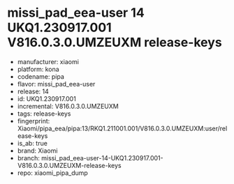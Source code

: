 # missi_pad_eea-user 14 UKQ1.230917.001 V816.0.3.0.UMZEUXM release-keys
- manufacturer: xiaomi
- platform: kona
- codename: pipa
- flavor: missi_pad_eea-user
- release: 14
- id: UKQ1.230917.001
- incremental: V816.0.3.0.UMZEUXM
- tags: release-keys
- fingerprint: Xiaomi/pipa_eea/pipa:13/RKQ1.211001.001/V816.0.3.0.UMZEUXM:user/release-keys
- is_ab: true
- brand: Xiaomi
- branch: missi_pad_eea-user-14-UKQ1.230917.001-V816.0.3.0.UMZEUXM-release-keys
- repo: xiaomi_pipa_dump
